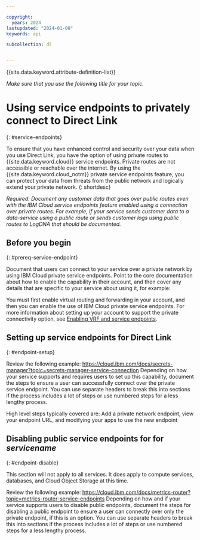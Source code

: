 ```yaml
---

copyright:
  years: 2024
lastupdated: "2024-01-08"
keywords: api

subcollection: dl


---
```


{{site.data.keyword.attribute-definition-list}}



_Make sure that you use the following title for your topic._

# Using service endpoints to privately connect to Direct Link
{: #service-endpoints}



To ensure that you have enhanced control and security over your data when you use Direct Link, you have the option of using private routes to {{site.data.keyword.cloud}} service endpoints. Private routes are not accessible or reachable over the internet. By using the {{site.data.keyword.cloud_notm}} private service endpoints feature, you can protect your data from threats from the public network and logically extend your private network.
{: shortdesc}

_Required: Document any customer data that goes over public routes even with the IBM Cloud service endpoints feature enabled using a connection over private routes. For example, if your service sends customer data to a data-service using a public route or sends customer logs using public routes to LogDNA that should be documented._




## Before you begin
{: #prereq-service-endpoint}

Document that users can connect to your service over a private network by using IBM Cloud private service endpoints. Point to the core documentation about how to enable the capability in their account, and then cover any details that are specific to your service about using it, for example:

You must first enable virtual routing and forwarding in your account, and then you can enable the use of IBM Cloud private service endpoints. For more information about setting up your account to support the private connectivity option, see [Enabling VRF and service endpoints](/docs/account?topic=account-vrf-service-endpoint).

## Setting up service endpoints for Direct Link
{: #endpoint-setup}

Review the following example: https://cloud.ibm.com/docs/secrets-manager?topic=secrets-manager-service-connection Depending on how your service supports and requires users to set up this capability, document the steps to ensure a user can successfully connect over the private service endpoint. You can use separate headers to break this into sections if the process includes a lot of steps or use numbered steps for a less lengthy process.

High level steps typically covered are: Add a private network endpoint, view your endpoint URL, and modifying your apps to use the new endpoint

## Disabling public service endpoints for for _servicename_
{: #endpoint-disable}

This section will not apply to all services. It does apply to compute services, databases, and Cloud Object Storage at this time.

Review the following example: https://cloud.ibm.com/docs/metrics-router?topic=metrics-router-service-endpoints Depending on how and if your service supports users to disable public endpoints, document the steps for disabling a public endpoint to ensure a user can connectly over only the private endpoint, if this is an option. You can use separate headers to break this into sections if the process includes a lot of steps or use numbered steps for a less lengthy process.
